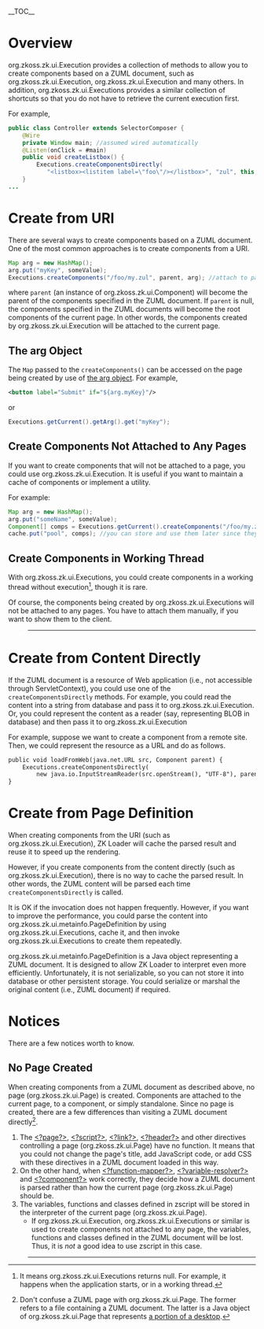 \_\_TOC\_\_

# Overview

<javadoc>org.zkoss.zk.ui.Execution</javadoc> provides a collection of
methods to allow you to create components based on a ZUML document, such
as
<javadoc method="createComponents(java.lang.String, org.zkoss.zk.ui.Component, java.util.Map)">org.zkoss.zk.ui.Execution</javadoc>,
<javadoc method="createComponentsDirectly(java.lang.String, java.lang.String, org.zkoss.zk.ui.Component, java.util.Map)">org.zkoss.zk.ui.Execution</javadoc>
and many others. In addition,
<javadoc>org.zkoss.zk.ui.Executions</javadoc> provides a similar
collection of shortcuts so that you do not have to retrieve the current
execution first.

For example,

``` Java
public class Controller extends SelectorComposer {
    @Wire
    private Window main; //assumed wired automatically
    @Listen(onClick = #main)
    public void createListbox() {
        Executions.createComponentsDirectly(
           "<listbox><listitem label=\"foo\"/></listbox>", "zul", this, null);
    }
...
```

# Create from URI

There are several ways to create components based on a ZUML document.
One of the most common approaches is to create components from a URI.

``` Java
Map arg = new HashMap();
arg.put("myKey", someValue);
Executions.createComponents("/foo/my.zul", parent, arg); //attach to page as root if parent is null
```

where `parent` (an instance of
<javadoc>org.zkoss.zk.ui.Component</javadoc>) will become the parent of
the components specified in the ZUML document. If `parent` is null, the
components specified in the ZUML documents will become the root
components of the current page. In other words, the components created
by
<javadoc method="createComponents(java.lang.String, org.zkoss.zk.ui.Component, java.util.Map)">org.zkoss.zk.ui.Execution</javadoc>
will be attached to the current page.

## The arg Object

The `Map` passed to the `createComponents()` can be accessed on the page
being created by use of [the arg
object](ZUML_Reference/EL_Expressions/Implicit_Objects/arg).
For example,

``` xml
<button label="Submit" if="${arg.myKey}"/>
```

or

``` java
Executions.getCurrent().getArg().get("myKey");
```

## Create Components Not Attached to Any Pages

If you want to create components that will not be attached to a page,
you could use
<javadoc method="createComponents(java.lang.String, java.util.Map)">org.zkoss.zk.ui.Execution</javadoc>.
It is useful if you want to maintain a cache of components or implement
a utility.

For example:

``` Java
Map arg = new HashMap();
arg.put("someName", someValue);
Component[] comps = Executions.getCurrent().createComponents("/foo/my.zul", arg); //won't be attached to a page
cache.put("pool", comps); //you can store and use them later since they are not (yet) attached to any pages
```

## Create Components in Working Thread

With
<javadoc method="createComponents(org.zkoss.zk.ui.WebApp, java.lang.String, java.util.Map)">org.zkoss.zk.ui.Executions</javadoc>,
you could create components in a working thread without execution[^1],
though it is rare.

Of course, the components being created by
<javadoc method="createComponents(org.zkoss.zk.ui.WebApp, java.lang.String, java.util.Map)">org.zkoss.zk.ui.Executions</javadoc>
will not be attached to any pages. You have to attach them manually, if
you want to show them to the client.

> ------------------------------------------------------------------------
>
> <references/>

# Create from Content Directly

If the ZUML document is a resource of Web application (i.e., not
accessible through ServletContext), you could use one of the
`createComponentsDirectly` methods. For example, you could read the
content into a string from database and pass it to
<javadoc method="createComponentsDirectly(java.lang.String, java.lang.String, org.zkoss.zk.ui.Component, java.util.Map)">org.zkoss.zk.ui.Execution</javadoc>.
Or, you could represent the content as a reader (say, representing BLOB
in database) and then pass it to
<javadoc method="createComponentsDirectly(java.io.Reader, java.lang.String, org.zkoss.zk.ui.Component, java.util.Map)">org.zkoss.zk.ui.Execution</javadoc>

For example, suppose we want to create a component from a remote site.
Then, we could represent the resource as a URL and do as follows.

``` xml
public void loadFromWeb(java.net.URL src, Component parent) {
    Executions.createComponentsDirectly(
        new java.io.InputStreamReader(src.openStream(), "UTF-8"), parent, null);
}
```

# Create from Page Definition

When creating components from the URI (such as
<javadoc method="createComponents(java.lang.String, org.zkoss.zk.ui.Component, java.util.Map)">org.zkoss.zk.ui.Execution</javadoc>),
ZK Loader will cache the parsed result and reuse it to speed up the
rendering.

However, if you create components from the content directly (such as
<javadoc method="createComponentsDirectly(java.lang.String, java.lang.String, org.zkoss.zk.ui.Component, java.util.Map)">org.zkoss.zk.ui.Execution</javadoc>),
there is no way to cache the parsed result. In other words, the ZUML
content will be parsed each time `createComponentsDirectly` is called.

It is OK if the invocation does not happen frequently. However, if you
want to improve the performance, you could parse the content into
<javadoc>org.zkoss.zk.ui.metainfo.PageDefinition</javadoc> by using
<javadoc method="getPageDefinitionDirectly(org.zkoss.zk.ui.WebApp, java.lang.String, java.lang.String)">org.zkoss.zk.ui.Executions</javadoc>,
cache it, and then invoke
<javadoc method="createComponents(org.zkoss.zk.ui.metainfo.PageDefinition, org.zkoss.zk.ui.Component, java.util.Map)">org.zkoss.zk.ui.Executions</javadoc>
to create them repeatedly.

<javadoc>org.zkoss.zk.ui.metainfo.PageDefinition</javadoc> is a Java
object representing a ZUML document. It is designed to allow ZK Loader
to interpret even more efficiently. Unfortunately, it is not
serializable, so you can not store it into database or other persistent
storage. You could serialize or marshal the original content (i.e., ZUML
document) if required.

# Notices

There are a few notices worth to know.

## No Page Created

When creating components from a ZUML document as described above, no
page (<javadoc>org.zkoss.zk.ui.Page</javadoc>) is created. Components
are attached to the current page, to a component, or simply standalone.
Since no page is created, there are a few differences than visiting a
ZUML document directly[^2].

1.  The
    [\<?page?\>](ZUML_Reference/ZUML/Processing_Instructions/page),
    [\<?script?\>](ZUML_Reference/ZUML/Processing_Instructions/script),
    [\<?link?\>](ZUML_Reference/ZUML/Processing_Instructions/link),
    [\<?header?\>](ZUML_Reference/ZUML/Processing_Instructions/header)
    and other directives controlling a page
    (<javadoc>org.zkoss.zk.ui.Page</javadoc>) have no function. It means
    that you could not change the page's title, add JavaScript code, or
    add CSS with these directives in a ZUML document loaded in this way.
2.  On the other hand, when
    [\<?function-mapper?\>](ZUML_Reference/ZUML/Processing_Instructions/function-mapper),
    [\<?variable-resolver?\>](ZUML_Reference/ZUML/Processing_Instructions/variable-resolver)
    and
    [\<?component?\>](ZUML_Reference/ZUML/Processing_Instructions/component)
    work correctly, they decide how a ZUML document is parsed rather
    than how the current page (<javadoc>org.zkoss.zk.ui.Page</javadoc>)
    should be.
3.  The variables, functions and classes defined in zscript will be
    stored in the interpreter of the current page
    (<javadoc method="getInterpreter(java.lang.String)">org.zkoss.zk.ui.Page</javadoc>).
    - If
      <javadoc method="createComponents(java.lang.String, java.util.Map)">org.zkoss.zk.ui.Execution</javadoc>,
      <javadoc method="createComponents(org.zkoss.zk.ui.WebApp, java.lang.String, java.util.Map)">org.zkoss.zk.ui.Executions</javadoc>
      or similar is used to create components not attached to any page,
      the variables, functions and classes defined in the ZUML document
      will be lost. Thus, it is *not* a good idea to use zscript in this
      case.

> ------------------------------------------------------------------------
>
> <references/>

[^1]: It means
    <javadoc method="getCurrent()">org.zkoss.zk.ui.Executions</javadoc>
    returns null. For example, it happens when the application starts,
    or in a working thread.

[^2]: Don't confuse a ZUML page with
    <javadoc>org.zkoss.zk.ui.Page</javadoc>. The former refers to a file
    containing a ZUML document. The latter is a Java object of
    <javadoc>org.zkoss.zk.ui.Page</javadoc> that represents [a portion
    of a
    desktop](ZK_Developer's_Reference/UI_Composing/Component-based_UI#Desktop.2C_Page_and_Component).
